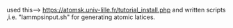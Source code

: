 used this--> https://atomsk.univ-lille.fr/tutorial_install.php 
and written scripts ,i.e. "lammpsinput.sh"
for generating atomic latices.





